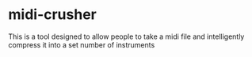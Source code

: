 # midi-crusher
This is a tool designed to allow people to take a midi file and intelligently compress it into a set number of instruments
